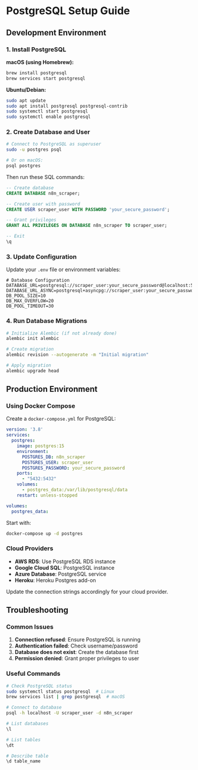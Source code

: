 # PostgreSQL Setup Guide

## Development Environment

### 1. Install PostgreSQL

**macOS (using Homebrew):**
```bash
brew install postgresql
brew services start postgresql
```

**Ubuntu/Debian:**
```bash
sudo apt update
sudo apt install postgresql postgresql-contrib
sudo systemctl start postgresql
sudo systemctl enable postgresql
```

### 2. Create Database and User

```bash
# Connect to PostgreSQL as superuser
sudo -u postgres psql

# Or on macOS:
psql postgres
```

Then run these SQL commands:

```sql
-- Create database
CREATE DATABASE n8n_scraper;

-- Create user with password
CREATE USER scraper_user WITH PASSWORD 'your_secure_password';

-- Grant privileges
GRANT ALL PRIVILEGES ON DATABASE n8n_scraper TO scraper_user;

-- Exit
\q
```

### 3. Update Configuration

Update your `.env` file or environment variables:

```env
# Database Configuration
DATABASE_URL=postgresql://scraper_user:your_secure_password@localhost:5432/n8n_scraper
DATABASE_URL_ASYNC=postgresql+asyncpg://scraper_user:your_secure_password@localhost:5432/n8n_scraper
DB_POOL_SIZE=10
DB_MAX_OVERFLOW=20
DB_POOL_TIMEOUT=30
```

### 4. Run Database Migrations

```bash
# Initialize Alembic (if not already done)
alembic init alembic

# Create migration
alembic revision --autogenerate -m "Initial migration"

# Apply migration
alembic upgrade head
```

## Production Environment

### Using Docker Compose

Create a `docker-compose.yml` for PostgreSQL:

```yaml
version: '3.8'
services:
  postgres:
    image: postgres:15
    environment:
      POSTGRES_DB: n8n_scraper
      POSTGRES_USER: scraper_user
      POSTGRES_PASSWORD: your_secure_password
    ports:
      - "5432:5432"
    volumes:
      - postgres_data:/var/lib/postgresql/data
    restart: unless-stopped

volumes:
  postgres_data:
```

Start with:
```bash
docker-compose up -d postgres
```

### Cloud Providers

- **AWS RDS**: Use PostgreSQL RDS instance
- **Google Cloud SQL**: PostgreSQL instance
- **Azure Database**: PostgreSQL service
- **Heroku**: Heroku Postgres add-on

Update the connection strings accordingly for your cloud provider.

## Troubleshooting

### Common Issues

1. **Connection refused**: Ensure PostgreSQL is running
2. **Authentication failed**: Check username/password
3. **Database does not exist**: Create the database first
4. **Permission denied**: Grant proper privileges to user

### Useful Commands

```bash
# Check PostgreSQL status
sudo systemctl status postgresql  # Linux
brew services list | grep postgresql  # macOS

# Connect to database
psql -h localhost -U scraper_user -d n8n_scraper

# List databases
\l

# List tables
\dt

# Describe table
\d table_name
```